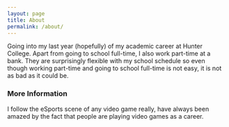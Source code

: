 ```yaml
---
layout: page
title: About
permalink: /about/
---
```


Going into my last year (hopefully) of my academic career at Hunter College. Apart from 
going to school full-time, I also work part-time at a bank. They are surprisingly 
flexible with my school schedule so even though working part-time and going to school 
full-time is not easy, it is not as bad as it could be.

### More Information

I follow the eSports scene of any video game really, have always been amazed by the fact
that people are playing video games as a career.
